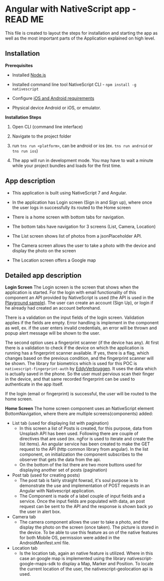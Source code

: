 

# Angular with NativeScript app - READ ME

  

This file is created to layout the steps for installation and starting the app as well as the most important parts of the Application explained on high level.

  

## Installation

  

**Prerequisites**

  

- Installed [Node.js](https://nodejs.org/en/)

- Installed command line tool NativeScript CLI - `npm install -g nativescript`

- Configure [iOS and Android requirements](https://docs.nativescript.org/angular/start/quick-setup#step-2-install-ios-and-android-requirements)

- Physical device Android or iOS, or emulator.

  
  
  

**Installation Steps**

  

1. Open CLI (command line interface)

2. Navigate to the project folder

3. run `tns run <platform>`, can be android or ios (ex. `tns run android` or `tns run ios`)

4. The app will run in development mode. You may have to wait a minute while your project bundles and loads for the first time.

## App description

  

- This application is built using NativeScript 7 and Angular.

- In the application has Login screen (Sign in and Sign up), where once the user logs in successfully its routed to the Home screen

- There is a home screen with bottom tabs for navigation.

- The bottom tabs have navigation for 3 screens (List, Camera, Location)

- The List screen shows list of photos from a jsonPlaceholder API.

- The Camera screen allows the user to take a photo with the device and display the photo on the screen

- The Location screen offers a Google map

## Detailed app description
**Login Screen**
The Login screen is the screen that shows when the application is started. 
For the login with email functionality of this component an API provided by NativeScript is used (the API is used in the [Playground sample](https://play.nativescript.org/?template=groceries-ng&tutorial=groceries-ng&autoStart=true)).
The user can create an account (Sign Up), or login if he already had created an account beforehand. 

There is a validation on the input fields of the login screen. Validation applies if the fields are empty. Error handling is implement in the component as well, ex. if the user enters invalid credentials, an error will be thrown and popup alert message will be shown to the user.

The second option uses a fingerprint scanner (if the device has any). At first there is a validation to check if the device on which the application is running has a fingerprint scanner available. If yes, there is a flag, which changes based on the previous condition, and the fingerprint scanner will be shown. 
The library for biometrics which is used for this POC is `nativescript-fingerprint-auth` by [EddyVerbruggen](https://github.com/EddyVerbruggen/nativescript-fingerprint-auth/commits?author=EddyVerbruggen "View all commits by EddyVerbruggen"). It uses the data which is actually saved in the phone. So the user must pervious scan their finger in the device, and that same recorded fingerprint can be used to authenticate in the app itself. 

If the login (email or fingerprint) is successful, the user will be routed to the home screen.

**Home Screen**
The home screen component uses an NativeScript element BottomNavigation, where there are multiple screens(components) added:     
 - List tab (used for displaying list with pagination) 
	 -	In this screen a list of Posts is created, for this purpose, data from Unsplash API has been used. Following there are couple of directives that are used (ex. ngFor is used to iterate and create the list items). An angular service has been created to make the GET request to the API (http common library from angular). In the list component, on initialization the component subscribes to the observer that gets the data from the api.
	 -	On the bottom of the list there are two more buttons used for displaying another set of posts (pagination) 
 - Post tab (used for creating posts) 
	 - The post tab is fairly straight fowrad, it's soul purpose is to demonstrate the use and implementation of POST requests in an Angular with Nativescript application. 
	 - The Component is made of a label couple of input fields and a service. Once the input fields are populated with data, an post request can be sent to the API and the response is shown back yo the user in alert box.  
 - Camera tab
	 - The camera component allows the user to take a photo, and the display the photo on the screen (once taken). The picture is stored in the device. To be able to use this feature as on of the native features for both Mobile OS, permission were added in the AndroidManifest.xml file.
 - Location tab
	 - Is the location tab, again an native feature is utilized. Where in this case an google map is implemented using the library nativescript-google-maps-sdk to display a Map, Marker and Position. To locate the current location of the user, the nativescript-geolocation api is used.

